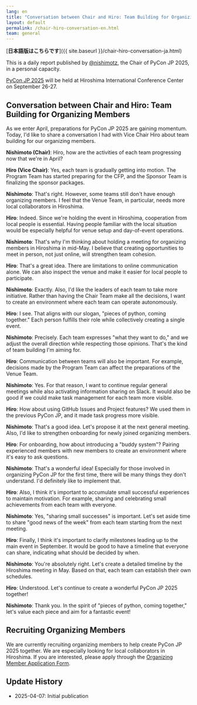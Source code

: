 ```yaml
---
lang: en
title: "Conversation between Chair and Hiro: Team Building for Organizing Members"
layout: default
permalink: /chair-hiro-conversation-en.html
team: general
---
```


[**日本語版はこちらです**]({{ site.baseurl }}/chair-hiro-conversation-ja.html)

This is a daily report published by [@nishimotz](https://d.nishimotz.com/aboutme), the Chair of PyCon JP 2025, in a personal capacity.

[PyCon JP 2025](https://2025.pycon.jp/) will be held at Hiroshima International Conference Center on September 26-27.

## Conversation between Chair and Hiro: Team Building for Organizing Members

As we enter April, preparations for PyCon JP 2025 are gaining momentum. Today, I'd like to share a conversation I had with Vice Chair Hiro about team building for our organizing members.

**Nishimoto (Chair)**: Hiro, how are the activities of each team progressing now that we're in April?

**Hiro (Vice Chair)**: Yes, each team is gradually getting into motion. The Program Team has started preparing for the CFP, and the Sponsor Team is finalizing the sponsor packages.

**Nishimoto**: That's right. However, some teams still don't have enough organizing members. I feel that the Venue Team, in particular, needs more local collaborators in Hiroshima.

**Hiro**: Indeed. Since we're holding the event in Hiroshima, cooperation from local people is essential. Having people familiar with the local situation would be especially helpful for venue setup and day-of-event operations.

**Nishimoto**: That's why I'm thinking about holding a meeting for organizing members in Hiroshima in mid-May. I believe that creating opportunities to meet in person, not just online, will strengthen team cohesion.

**Hiro**: That's a great idea. There are limitations to online communication alone. We can also inspect the venue and make it easier for local people to participate.

**Nishimoto**: Exactly. Also, I'd like the leaders of each team to take more initiative. Rather than having the Chair Team make all the decisions, I want to create an environment where each team can operate autonomously.

**Hiro**: I see. That aligns with our slogan, "pieces of python, coming together." Each person fulfills their role while collectively creating a single event.

**Nishimoto**: Precisely. Each team expresses "what they want to do," and we adjust the overall direction while respecting those opinions. That's the kind of team building I'm aiming for.

**Hiro**: Communication between teams will also be important. For example, decisions made by the Program Team can affect the preparations of the Venue Team.

**Nishimoto**: Yes. For that reason, I want to continue regular general meetings while also activating information sharing on Slack. It would also be good if we could make task management for each team more visible.

**Hiro**: How about using GitHub Issues and Project features? We used them in the previous PyCon JP, and it made task progress more visible.

**Nishimoto**: That's a good idea. Let's propose it at the next general meeting. Also, I'd like to strengthen onboarding for newly joined organizing members.

**Hiro**: For onboarding, how about introducing a "buddy system"? Pairing experienced members with new members to create an environment where it's easy to ask questions.

**Nishimoto**: That's a wonderful idea! Especially for those involved in organizing PyCon JP for the first time, there will be many things they don't understand. I'd definitely like to implement that.

**Hiro**: Also, I think it's important to accumulate small successful experiences to maintain motivation. For example, sharing and celebrating small achievements from each team with everyone.

**Nishimoto**: Yes, "sharing small successes" is important. Let's set aside time to share "good news of the week" from each team starting from the next meeting.

**Hiro**: Finally, I think it's important to clarify milestones leading up to the main event in September. It would be good to have a timeline that everyone can share, indicating what should be decided by when.

**Nishimoto**: You're absolutely right. Let's create a detailed timeline by the Hiroshima meeting in May. Based on that, each team can establish their own schedules.

**Hiro**: Understood. Let's continue to create a wonderful PyCon JP 2025 together!

**Nishimoto**: Thank you. In the spirit of "pieces of python, coming together," let's value each piece and aim for a fantastic event!

## Recruiting Organizing Members

We are currently recruiting organizing members to help create PyCon JP 2025 together. We are especially looking for local collaborators in Hiroshima. If you are interested, please apply through the [Organizing Member Application Form](https://forms.gle/7irqYKhZVj7AY7LfA).

## Update History

- 2025-04-07: Initial publication
